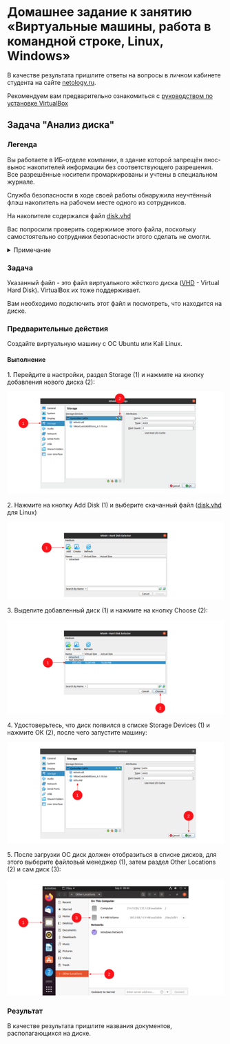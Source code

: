 # Домашнее задание к занятию «Виртуальные машины, работа в командной строке, Linux, Windows»

В качестве результата пришлите ответы на вопросы в личном кабинете студента на сайте [netology.ru](https://netology.ru).

Рекомендуем вам предварительно ознакомиться с [руководством по установке VirtualBox](virtualbox.md)

## Задача "Анализ диска"

### Легенда

Вы работаете в ИБ-отделе компании, в здание которой запрещён внос-вынос накопителей информации без соответствующего разрешения. Все разрешённые носители промаркированы и учтены в специальном журнале.
 
Служба безопасности в ходе своей работы обнаружила неучтённый флэш накопитель на рабочем месте одного из сотрудников.

На накопителе содержался файл [disk.vhd](assets/disk.vhd)

Вас попросили проверить содержимое этого файла, поскольку самостоятельно сотрудники безопасности этого сделать не смогли.

<details>
<summary>Примечание</summary>

Это достаточно распространённая практика - на железную машину ставить чистую ОС и средство виртуализации (больше ничего, возможно, какие-то СЗИ). А работать целиком в виртуальной машине - т.к. это позволяет не "замусоривать" основную систему + снапшоты и т.д.
</details>

### Задача

Указанный файл - это файл виртуального жёсткого диска ([VHD](https://docs.microsoft.com/en-us/previous-versions/windows/desktop/legacy/dd323654(v=vs.85)) - Virtual Hard Disk). VirtualBox их тоже поддерживает.

Вам необходимо подключить этот файл и посмотреть, что находится на диске.

### Предварительные действия

Создайте виртуальную машину с ОС Ubuntu или Kali Linux.

#### Выполнение

1\. Перейдите в настройки, раздел Storage (1) и нажмите на кнопку добавления нового диска (2):

![](pic/storage.png)

2\. Нажмите на кнопку Add Disk (1) и выберите скачанный файл ([disk.vhd](assets/disk.vhd) для Linux)

![](pic/add-vdi.png)

3\. Выделите добавленный диск (1) и нажмите на кнопку Choose (2):

![](pic/choose-vdi.png)

4\. Удостоверьтесь, что диск появился в списке Storage Devices (1) и нажмите ОК (2), после чего запустите машину:

![](pic/ok-vdi.png)

5\. После загрузки ОС диск должен отобразиться в списке дисков, для этого выберите файловый менеджер (1), затем раздел Other Locations (2) и сам диск (3):

![](pic/mounted-ubuntu.png)

### Результат

В качестве результата пришлите названия документов, располагающихся на диске.

